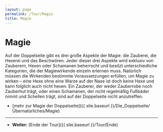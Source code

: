 ```yaml
---
layout: page
permalink: /Tour/Magie
title: Magie
---
```


# Magie

Auf der Doppelseite gibt es drei große Aspekte der Magie: die Zauberei, die Hexerei und das Beschwören. Jeder dieser drei Aspekte wird exklusiv von Zauberern, Hexen oder Schamanen beherrscht und besitzt unterschiedliche Kategorien, die der Magiewirkende einzeln erlernen muss. Natürlich müssen die Wirkenden bestimmte Voraussetzungen erfüllen, um Magie zu wirken &ndash; eine Hexe ohne eine Warze auf der Nase ist doch keine Hexe und kann folglich auch nicht hexen. Ein Zauberer, der weder Zauberrobe noch Zauberhut trägt, oder einen Schamanen, der nicht regelmäßig Fußbäder nimmt und Schellen trägt, sind auf der Doppelseite nicht anzutreffen.

- [mehr zur Magie der Doppelseite]({{ site.baseurl }}/Die_Doppelseite/Übernatürliches/Magie)

***

- **Weiter:** [Ende der Tour]({{ site.baseurl }}/Tour/Ende)
